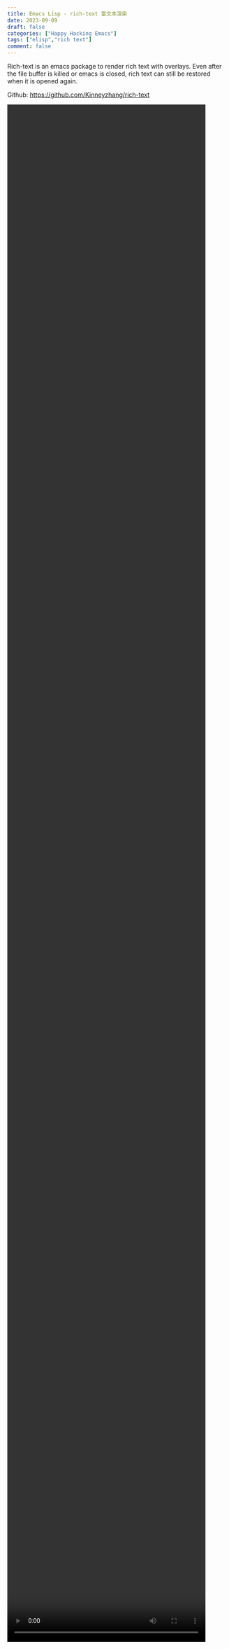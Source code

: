 ```yaml
---
title: Emacs Lisp - rich-text 富文本渲染
date: 2023-09-09
draft: false
categories: ["Happy Hacking Emacs"]
tags: ["elisp","rich text"]
comment: false
---
```


Rich-text is an emacs package to render rich text with overlays. Even after the file buffer is killed or emacs is closed, rich text can still be restored when it is opened again.

Github: https://github.com/Kinneyzhang/rich-text

<div class="gk-container2">
<video src="https://geekinney.com/image/rich-text-demo.mp4" controls width="90%" height="90%"></video>
</div>
